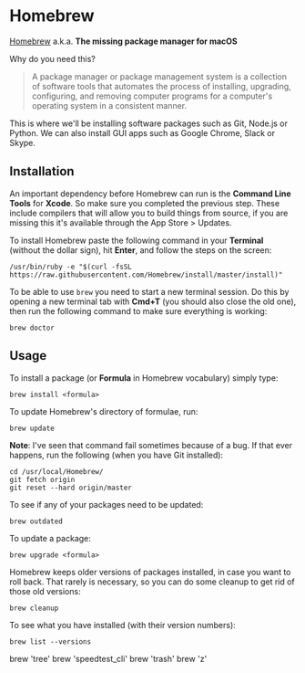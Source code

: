# Homebrew

[Homebrew](https://brew.sh/) a.k.a. **The missing package manager for macOS**

Why do you need this?

> A package manager or package management system is a collection of software tools that automates the process of installing, upgrading, configuring, and removing computer programs for a computer's operating system in a consistent manner.

This is where we'll be installing software packages such as Git, Node.js or Python. We can also install GUI apps such as Google Chrome, Slack or Skype.

## Installation

An important dependency before Homebrew can run is the **Command Line Tools** for **Xcode**. So make sure you completed the previous step. These include compilers that will allow you to build things from source, if you are missing this it's available through the App Store &gt; Updates.

To install Homebrew paste the following command in your **Terminal** \(without the dollar sign\), hit **Enter**, and follow the steps on the screen:

```text
/usr/bin/ruby -e "$(curl -fsSL https://raw.githubusercontent.com/Homebrew/install/master/install)"
```

To be able to use `brew` you need to start a new terminal session. Do this by opening a new terminal tab with **Cmd+T** \(you should also close the old one\), then run the following command to make sure everything is working:

```text
brew doctor
```

## Usage

To install a package \(or **Formula** in Homebrew vocabulary\) simply type:

```text
brew install <formula>
```

To update Homebrew's directory of formulae, run:

```text
brew update
```

**Note**: I've seen that command fail sometimes because of a bug. If that ever happens, run the following \(when you have Git installed\):

```text
cd /usr/local/Homebrew/
git fetch origin
git reset --hard origin/master
```

To see if any of your packages need to be updated:

```text
brew outdated
```

To update a package:

```text
brew upgrade <formula>
```

Homebrew keeps older versions of packages installed, in case you want to roll back. That rarely is necessary, so you can do some cleanup to get rid of those old versions:

```text
brew cleanup
```

To see what you have installed \(with their version numbers\):

```text
brew list --versions
```

brew 'tree' brew 'speedtest\_cli' brew 'trash' brew 'z'

